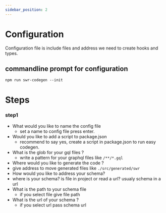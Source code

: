 ```yaml
---
sidebar_position: 2
---
```


# Configuration

Configuration file is include files and address we need to create hooks and types.

## commandline prompt for configuration


```
npm run swr-codegen --init
```
# Steps

### step1
- What would you like to name the config file
    - set a name to config file press enter.
- Would you like to add a script to package.json
    - recommend to say yes, create a script in package.json to run easy codegen.
- What is the glob for your gql files ?
  - write a pattern for your graphql files like ```/**/*.gql```
-  Where would you like to generate the code ?
  - give address to move generated files like ```./src/generated/swr```
- How would you like to address your schema?
 - where is your schema? is file in project or read a url? usualy schema in a url
  - What is the path to your schema file
    - if you select file give file path
  - What is the url of your schema ?
    - if you select url pass schema url
